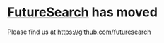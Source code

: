 # [FutureSearch](http://futuresearch.ai) has moved

Please find us at https://github.com/futuresearch

